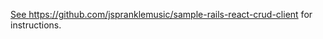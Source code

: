 <a href="https://github.com/jspranklemusic/sample-rails-react-crud-client">See https://github.com/jspranklemusic/sample-rails-react-crud-client for instructions.</a>
